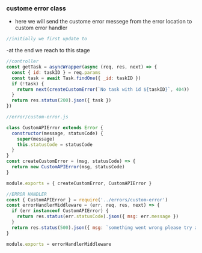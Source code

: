 ### custome error class

- here we will send the custome error messege from the error location to custom error handler

```js
//initially we first update to
```

-at the end we reach to this stage

```js
//controller
const getTask = asyncWrapper(async (req, res, next) => {
  const { id: taskID } = req.params
  const task = await Task.findOne({ _id: taskID })
  if (!task) {
    return next(createCustomError(`No task with id ${taskID}`, 404))
  }
  return res.status(200).json({ task })
})

//error/custom-error.js

class CustomAPIError extends Error {
  constructor(message, statusCode) {
    super(message)
    this.statusCode = statusCode
  }
}
const createCustomError = (msg, statusCode) => {
  return new CustomAPIError(msg, statusCode)
}

module.exports = { createCustomError, CustomAPIError }

//ERROR HANDLER
const { CustomAPIError } = require('../errors/custom-error')
const errorHandlerMiddleware = (err, req, res, next) => {
  if (err instanceof CustomAPIError) {
    return res.status(err.statusCode).json({ msg: err.message })
  }
  return res.status(500).json({ msg: `something went wrong please try again` })
}

module.exports = errorHandlerMiddleware
```
